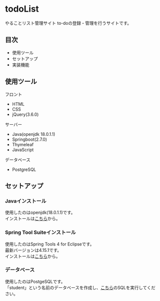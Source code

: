 # todoList
やることリスト管理サイト
to-doの登録・管理を行うサイトです。

## 目次
- 使用ツール
- セットアップ
- 実装機能
## 使用ツール
フロント
- HTML
- CSS
- jQuery(3.6.0)

サーバー
- Java(openjdk 18.0.1.1)
- Springboot(2.7.0)
- Thymeleaf
- JavaScript

データベース
- PostgreSQL

## セットアップ
### Javaインストール
使用したのはopenjdk(18.0.1.1)です。  
インストールは[こちら](https://jdk.java.net/18/)から。

### Spring Tool Suiteインストール
使用したのはSpring Tools 4 for Eclipseです。  
最新バージョンは4.15.1です。  
インストールは[こちら](https://spring.io/tools)から。

### データベース
使用したのはPostgeSQLです。  
「student」という名前のデータベースを作成し、[こちら](https://docs.google.com/document/d/1qPmDEEQ5emsmlowiZsx1e-v_p-lIZqphPEnjqm9M5EI/edit)のSQLを実行してください。  
